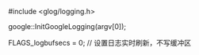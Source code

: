 #include <glog/logging.h>

google::InitGoogleLogging(argv[0]);

FLAGS_logbufsecs = 0;  // 设置日志实时刷新，不写缓冲区

